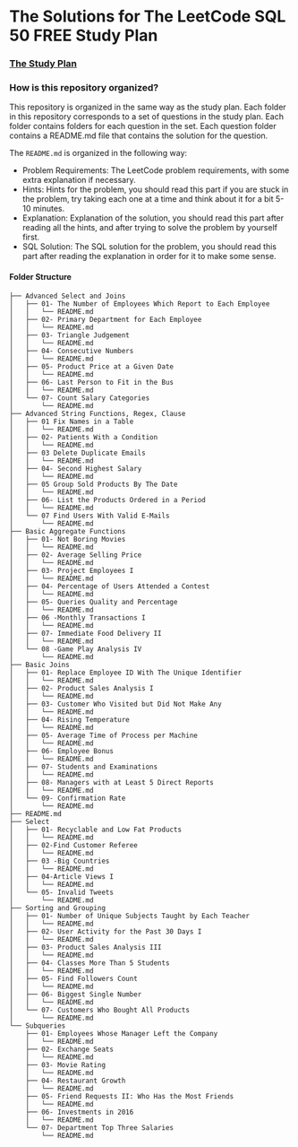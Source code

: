 # The Solutions for The LeetCode SQL 50 FREE Study Plan

### [The Study Plan](https://leetcode.com/studyplan/top-sql-50/)

### How is this repository organized?

This repository is organized in the same way as the study plan. Each folder in this repository corresponds to a set of questions in the study plan. Each folder contains folders for each question in the set. Each question folder contains a README.md file that contains the solution for the question.

The <code>README.md</code> is organized in the following way:

- Problem Requirements: The LeetCode problem requirements, with some extra explanation if necessary.
- Hints: Hints for the problem, you should read this part if you are stuck in the problem, try taking each one at a time and think about it for a bit 5-10 minutes.
- Explanation: Explanation of the solution, you should read this part after reading all the hints, and after trying to solve the problem by yourself first.
- SQL Solution: The SQL solution for the problem, you should read this part after reading the explanation in order for it to make some sense.

#### Folder Structure

```
├── Advanced Select and Joins
│   ├── 01- The Number of Employees Which Report to Each Employee
│   │   └── README.md
│   ├── 02- Primary Department for Each Employee
│   │   └── README.md
│   ├── 03- Triangle Judgement
│   │   └── README.md
│   ├── 04- Consecutive Numbers
│   │   └── README.md
│   ├── 05- Product Price at a Given Date
│   │   └── README.md
│   ├── 06- Last Person to Fit in the Bus
│   │   └── README.md
│   └── 07- Count Salary Categories
│       └── README.md
├── Advanced String Functions, Regex, Clause
│   ├── 01 Fix Names in a Table
│   │   └── README.md
│   ├── 02- Patients With a Condition
│   │   └── README.md
│   ├── 03 Delete Duplicate Emails
│   │   └── README.md
│   ├── 04- Second Highest Salary
│   │   └── README.md
│   ├── 05 Group Sold Products By The Date
│   │   └── README.md
│   ├── 06- List the Products Ordered in a Period
│   │   └── README.md
│   └── 07 Find Users With Valid E-Mails
│       └── README.md
├── Basic Aggregate Functions
│   ├── 01- Not Boring Movies
│   │   └── README.md
│   ├── 02- Average Selling Price
│   │   └── README.md
│   ├── 03- Project Employees I
│   │   └── README.md
│   ├── 04- Percentage of Users Attended a Contest
│   │   └── README.md
│   ├── 05- Queries Quality and Percentage
│   │   └── README.md
│   ├── 06 -Monthly Transactions I
│   │   └── README.md
│   ├── 07- Immediate Food Delivery II
│   │   └── README.md
│   └── 08 -Game Play Analysis IV
│       └── README.md
├── Basic Joins
│   ├── 01- Replace Employee ID With The Unique Identifier
│   │   └── README.md
│   ├── 02- Product Sales Analysis I
│   │   └── README.md
│   ├── 03- Customer Who Visited but Did Not Make Any
│   │   └── README.md
│   ├── 04- Rising Temperature
│   │   └── README.md
│   ├── 05- Average Time of Process per Machine
│   │   └── README.md
│   ├── 06- Employee Bonus
│   │   └── README.md
│   ├── 07- Students and Examinations
│   │   └── README.md
│   ├── 08- Managers with at Least 5 Direct Reports
│   │   └── README.md
│   └── 09- Confirmation Rate
│       └── README.md
├── README.md
├── Select
│   ├── 01- Recyclable and Low Fat Products
│   │   └── README.md
│   ├── 02-Find Customer Referee
│   │   └── README.md
│   ├── 03 -Big Countries
│   │   └── README.md
│   ├── 04-Article Views I
│   │   └── README.md
│   └── 05- Invalid Tweets
│       └── README.md
├── Sorting and Grouping
│   ├── 01- Number of Unique Subjects Taught by Each Teacher
│   │   └── README.md
│   ├── 02- User Activity for the Past 30 Days I
│   │   └── README.md
│   ├── 03- Product Sales Analysis III
│   │   └── README.md
│   ├── 04- Classes More Than 5 Students
│   │   └── README.md
│   ├── 05- Find Followers Count
│   │   └── README.md
│   ├── 06- Biggest Single Number
│   │   └── README.md
│   └── 07- Customers Who Bought All Products
│       └── README.md
└── Subqueries
    ├── 01- Employees Whose Manager Left the Company
    │   └── README.md
    ├── 02- Exchange Seats
    │   └── README.md
    ├── 03- Movie Rating
    │   └── README.md
    ├── 04- Restaurant Growth
    │   └── README.md
    ├── 05- Friend Requests II: Who Has the Most Friends
    │   └── README.md
    ├── 06- Investments in 2016
    │   └── README.md
    └── 07- Department Top Three Salaries
        └── README.md
```

